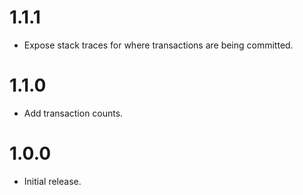 # 1.1.1

* Expose stack traces for where transactions are being committed.

# 1.1.0

* Add transaction counts.

# 1.0.0

* Initial release.
